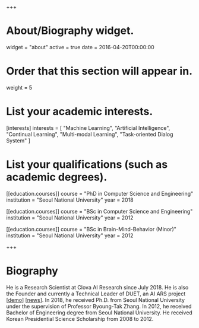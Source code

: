 +++
# About/Biography widget.
widget = "about"
active = true
date = 2016-04-20T00:00:00

# Order that this section will appear in.
weight = 5

# List your academic interests.
[interests]
  interests = [
    "Machine Learning",
    "Artificial Intelligence",
    "Continual Learning",
    "Multi-modal Learning",
    "Task-oriented Dialog System"
  ]

# List your qualifications (such as academic degrees).
[[education.courses]]
  course = "PhD in Computer Science and Engineering"
  institution = "Seoul National University"
  year = 2018

[[education.courses]]
  course = "BSc in Computer Science and Engineering"
  institution = "Seoul National University"
  year = 2012
  
[[education.courses]]
  course = "BSc in Brain-Mind-Behavior (Minor)"
  institution = "Seoul National University"
  year = 2012

+++

# Biography

He is a Research Scientist at Clova AI Research since July 2018. He is also the Founder and currently a Technical Leader of DUET, an AI ARS project [[demo](https://www.facebook.com/watch/?v=869775540087683)] [[news](https://www.theverge.com/2019/6/27/18760928/line-conference-2019-score-sticker-vision-mini-app-tokyo)]. In 2018, he received Ph.D. from Seoul National University under the supervision of Professor Byoung-Tak Zhang. In 2012, he received Bachelor of Engineering degree from Seoul National University.
He received Korean Presidential Science Scholarship from 2008 to 2012.

